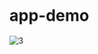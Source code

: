 # app-demo


![3](https://user-images.githubusercontent.com/87497469/197871858-38ad7d27-6638-45a2-95cc-b109942f81a4.png)
